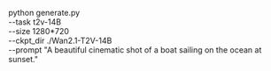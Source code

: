 python generate.py \
 --task t2v-14B \
 --size 1280*720 \
 --ckpt_dir ./Wan2.1-T2V-14B \
 --prompt "A beautiful cinematic shot of a boat sailing on the ocean at sunset."